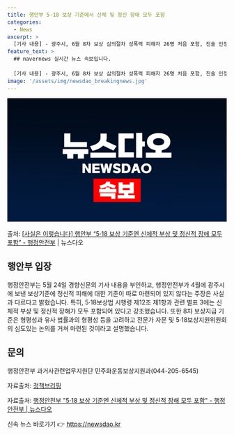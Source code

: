 ```yaml
---
title: 행안부 5·18 보상 기준에서 신체 및 정신 장애 모두 포함
categories:
  - News
excerpt: >
  [기사 내용] - 광주시, 6월 8차 보상 심의절차 성폭력 피해자 26명 처음 포함, 진술 인정 받아도 보상…
feature_text: >
  ## navernews 실시간 뉴스 속보입니다.

  [기사 내용] - 광주시, 6월 8차 보상 심의절차 성폭력 피해자 26명 처음 포함, 진술 인정 받아도 보상…
image: '/assets/img/newsdao_breakingnews.jpg'
---
```


![뉴스다오 속보](/assets/img/newsdao_breakingnews.jpg)

<p>출처: <a href="https://newsdao.kr/3913" rel="dofollow">[사실은 이렇습니다] 행안부 “5·18 보상 기준엔 신체적 부상 및 정신적 장애 모두 포함” - 행정안전부</a> | 뉴스다오</p>

<h2 data-ke-size="size26">행안부 입장</h2>

<p data-ke-size="size16">행정안전부는 5월 24일 경향신문의 기사 내용을 부인하고, 행정안전부가 4월에 광주시에 보낸 보상기준에 정신적 피해에 대한 기준이 따로 마련되어 있지 않다는 주장은 사실과 다르다고 밝혔습니다. 특히, 5·18보상법 시행령 제12조 제1항과 관련 별표 3에는 신체적 부상 및 정신적 장해가 모두 포함되어 있다고 강조했습니다. 또한 8차 보상지급 기준은 형평성과 유사 법률과의 형평성 등을 고려하고 전문가 자문 및 5·18보상지원위원회의 심도있는 논의를 거쳐 마련된 것이라고 설명했습니다.</p>

<h2 data-ke-size="size26">문의</h2>

<p data-ke-size="size16">행정안전부 과거사관련업무지원단 민주화운동보상지원과(044-205-6545)</p>

<p data-ke-size="size16">자료출처: <a href="https://www.korea.kr/policy/prim_policyBriefingView.do?newsId=148832443" target="_blank">정책브리핑</a></p>
<p data-ke-size="size16">자료출처: <a href="https://newsdao.kr/3913" target="_blank">행정안전부 "5·18 보상 기준엔 신체적 부상 및 정신적 장해 모두 포함" - 행정안전부 | 뉴스다오</a></p> 

신속 뉴스 바로가기 👉 <a href="https://newsdao.kr" rel="dofollow">https://newsdao.kr</a>


